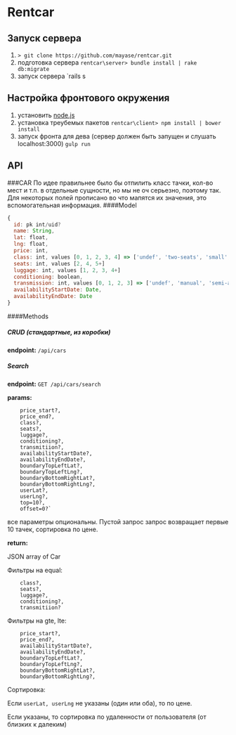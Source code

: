 Rentcar 
===
Запуск сервера
---
1. `> git clone https://github.com/mayase/rentcar.git`
2.  подготовка сервера `rentcar\server> bundle install | rake db:migrate`
3.  запуск сервера  `rails s


Настройка фронтового окружения
---
1.  установить [node.js](https://nodejs.org/en/)
2.  установка треубемых пакетов  `rentcar\client> npm install | bower install`
3.  запуск фронта для дева (сервер должен быть запущен и слушать localhost:3000) `gulp run`


API
---
###CAR
По идее правильнее было бы отпилить класс тачки, кол-во мест и т.п. в отдельные сущности, но мы не оч серьезно, поэтому так.
Для некоторых полей прописано во что мапятся их значения, это вспомогательная информация.
####Model
```javascript
{
  id: pk int/uid?
  name: String,
  lat: float,
  lng: float,
  price: int,
  class: int, values [0, 1, 2, 3, 4] => ['undef', 'two-seats', 'small', 'mid', 'large']
  seats: int, values [2, 4, 5+]
  luggage: int, values [1, 2, 3, 4+]
  conditioning: boolean,
  transmission: int, values [0, 1, 2, 3] => ['undef', 'manual', 'semi-automatic', 'automatic'],
  availabilityStartDate: Date,
  availabilityEndDate: Date
}
```
####Methods
##### CRUD (стандартные, из коробки)
**endpoint:** `/api/cars`
##### Search
**endpoint:** `GET /api/cars/search`

**params:**
```
    price_start?, 
    price_end?, 
    class?, 
    seats?, 
    luggage?, 
    conditioning?, 
    transmitiion?, 
    availabilityStartDate?, 
    availabilityEndDate?, 
    boundaryTopLeftLat?,
    boundaryTopLeftLng?, 
    boundaryBottomRightLat?, 
    boundaryBottomRightLng?,
    userLat?,
    userLng?,
    top=10?,
    offset=0?`
```
все параметры опциональны. Пустой запрос запрос возвращает первые 10 тачек, сортировка по цене.

**return:**

JSON array of Car

Фильтры на equal:
```
    class?, 
    seats?, 
    luggage?, 
    conditioning?, 
    transmitiion?
```
Фильтры на gte, lte:
```
    price_start?, 
    price_end?, 
    availabilityStartDate?, 
    availabilityEndDate?, 
    boundaryTopLeftLat?,
    boundaryTopLeftLng?, 
    boundaryBottomRightLat?, 
    boundaryBottomRightLng?,
```
Сортировка:

Если `userLat, userLng` не указаны (один или оба), то по цене.

Если указаны, то сортировка по удаленности от пользователя (от близких к далеким)


